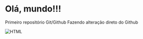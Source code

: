 # Olá, mundo!!!
 Primeiro repositório Git/Github
 Fazendo alteração direto do Github

![HTML](https://github.com/DUG1914/OlaMundo/assets/112041088/b750fb06-5f51-43e9-b459-7bb92109166a)

